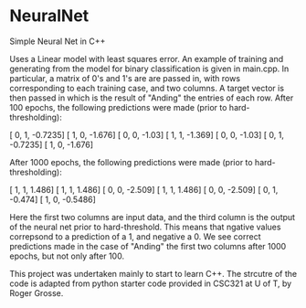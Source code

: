 # NeuralNet
Simple Neural Net in C++

Uses a Linear model with least squares error. An example of training and generating from the model for binary classification is given in main.cpp. In particular, a matrix of 0's and 1's are are passed in, with rows corresponding to each training case, and two columns. A target vector is then passed in which is the result of "Anding" the entries of each row. After 100 epochs, the following predictions were made (prior to hard-thresholding):

[      0,       1, -0.7235]
[      1,       0,  -1.676]
[      0,       0,   -1.03]
[      1,       1,  -1.369]
[      0,       0,   -1.03]
[      0,       1, -0.7235]
[      1,       0,  -1.676]

After 1000 epochs, the following predictions were made (prior to hard-thresholding):

[      1,       1,   1.486]
[      1,       1,   1.486]
[      0,       0,  -2.509]
[      1,       1,   1.486]
[      0,       0,  -2.509]
[      0,       1,  -0.474]
[      1,       0, -0.5486]

Here the first two columns are input data, and the third column is the output of the neural net prior to hard-threshold. This means that ngative values correpsond to a prediction of a 1, and negative a 0. We see correct predictions made in the case of "Anding" the first two columns after 1000 epochs, but not only after 100.

This project was undertaken mainly to start to learn C++. The strcutre of the code is adapted from python starter code provided in CSC321 at U of T, by Roger Grosse.
